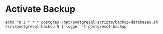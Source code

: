 
Activate Backup
===============

```
echo "0 2 * * * postgres /opt/postgresql-scripts/backup-databases.sh /srv/postgresql-backup 5 | logger -t postgresql-backup
```
